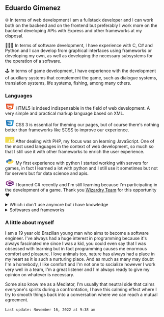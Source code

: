 ## Eduardo Gimenez
🌐 In terms of web development I am a fullstack developer and I can work both on the backend and on the frontend but preferably I work more on the backend developing APIs with Express and other frameworks at my disposal.

👨🏻‍💻 In terms of software development, I have experience with C, C# and Python and I can develop from graphical interfaces using frameworks or developing my own, as well as developing the necessary subsystems for the operation of a software.

🕹️ In terms of game development, I have experience with the development of auxiliary systems that complement the game, such as dialogue systems, translation systems, life systems, fishing, among many others.

### Languages
<img height="20" width="30" src="https://raw.githubusercontent.com/devicons/devicon/master/icons/html5/html5-original.svg" alt="HTML 5"></img> HTML5 is indeed indispensable in the field of web development. A very simple and practical markup language based on XML.

<img height="20" width="30" src="https://raw.githubusercontent.com/devicons/devicon/master/icons/css3/css3-original.svg" alt="CSS 3"></img> CSS 3 is essential for theming our pages, but of course there's nothing better than frameworks like SCSS to improve our experience.

<img height="20" width="30" src="https://raw.githubusercontent.com/devicons/devicon/master/icons/javascript/javascript-plain.svg" alt="JavaScript"></img> After dealing with PHP, my focus was on learning JavaScript. One of the most used languages in the context of web development, so much so that I still use it with other frameworks to enrich the user experience.

<img height="20" width="30" src="https://raw.githubusercontent.com/devicons/devicon/master/icons/python/python-original.svg" alt="Python"></img> My first experience with python I started working with servers for games, in fact I learned a lot with python and I still use it sometimes but not for servers but for data science and apis.

<img height="20" width="30" src="https://github.com/devicons/devicon/blob/master/icons/csharp/csharp-original.svg" alt="CSharp"></img> I learned C# recently and I'm still learning because I'm participating in the development of a game. Thank you [Wizardry Team](https://github.com/TeamWizardry) for this opportunity :heart:

<details>
  <summary>Which i don't use anymore but i have knowledge</summary>
	
<img height="20" width="30" src="https://raw.githubusercontent.com/devicons/devicon/master/icons/c/c-original.svg" alt="C"></img> I learned C so I could develop libraries for the Lua language and it was a strange but fun experience.

<img height="20" width="30" src="https://raw.githubusercontent.com/devicons/devicon/master/icons/lua/lua-original.svg" alt="Lua"></img> Lua was one of the first languages I learned when I started developing minigames for games where I developed a huge interest in the language itself.

<img height="20" width="30" src="https://raw.githubusercontent.com/devicons/devicon/master/icons/php/php-original.svg" alt="PHP"></img> PHP was my first touch with web development, where I created my first login system with a mysql database. Despite its evolution in recent times, I no longer have any interest in it.

</details>

<details>
  <summary>Softwares and frameworks</summary>
<img height="20" width="30" src="https://raw.githubusercontent.com/devicons/devicon/master/icons/godot/godot-original.svg" alt="Godot"></img> I'm currently developing a game in Godot together with the Wizardry team. It's a fun yet complicated experience.


<img height="20" width="30" src="https://raw.githubusercontent.com/devicons/devicon/master/icons/vscode/vscode-original.svg" alt="Visual Studio Code"></img> VSCode is my main editor at the moment, I use it in daily development.

<img height="20" width="30" src="https://raw.githubusercontent.com/devicons/devicon/master/icons/react/react-original.svg" alt="React"></img> React was actually the first framework I ever used in JavaScript and I really enjoy using it. And yes, I've lived through the days of BootStrap or JQuery but I was never interested in any of them.

<img height="20" width="30" src="https://github.com/devicons/devicon/blob/master/icons/express/express-original.svg" alt="Express"></img> After learning React I had a huge interest in developing APIs with Express. I can say that it is very useful and it contains a huge base of plugins.

``There is a long list of software/frameworks, but these are the main ones at the moment.``
</details>

### A little about myself
I am a 19 year old Brazilian young man who aims to become a software engineer. I've always had a huge interest in programming because it's always fascinated me since I was a kid, you could even say that I was obsessed with learning but in fact programming causes me enormous comfort and pleasure. I love animals too, nature has always had a place in my heart as it is such a nurturing place. And as much as many may doubt I'm a homebody, I like comfort and I'm not one to socialize however I work very well in a team, I'm a great listener and I'm always ready to give my opinion on whatever is necessary.

Some also know me as a Mediator, I'm usually that neutral side that calms everyone's spirits during a confrontation, I have this calming effect where I try to smooth things back into a conversation where we can reach a mutual agreement.

``Last update: November 16, 2022 at 9:38 am``
